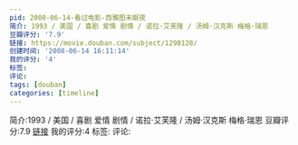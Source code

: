 ```yaml
---
pid: 2008-06-14-看过电影-西雅图未眠夜
简介: 1993 / 美国 / 喜剧 爱情 剧情 / 诺拉·艾芙隆 / 汤姆·汉克斯 梅格·瑞恩
豆瓣评分: '7.9'
链接: https://movie.douban.com/subject/1298128/
创建时间: '2008-06-14 16:11:14'
我的评分: '4'
标签:
评论:
tags: [douban]
categories: [timeline]
---
```

简介:1993 / 美国 / 喜剧 爱情 剧情 / 诺拉·艾芙隆 / 汤姆·汉克斯 梅格·瑞恩
豆瓣评分:7.9
[链接](https://movie.douban.com/subject/1298128/)
我的评分:4
标签:
评论:
